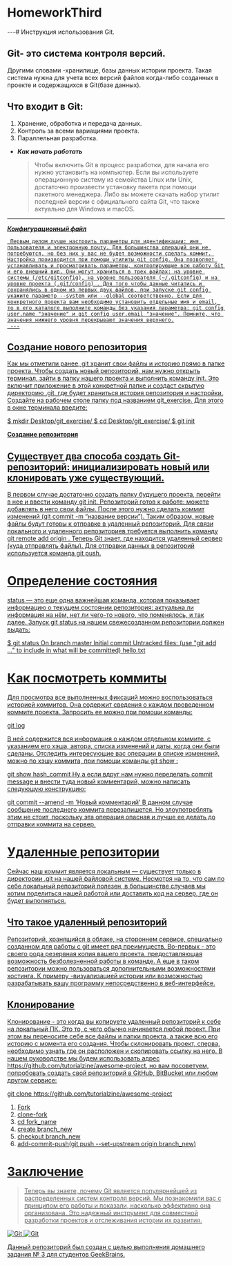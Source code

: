 # HomeworkThird

---# Инструкция использования Git.

## Git- это система контроля версий.
Другими словами -хранилище, базы данных истории проекта. Такая система нужна для учета всех версий файлов когда-либо созданных в проекте и содержащихся в Git(базе данных).

## Что входит в Git:

1. Хранение, обработка и передача данных.
2. Контроль за всеми вариациями проекта.
3. Параллельная разработка.

* ***Как начать работать***

    >Чтобы включить Git в процесс разработки, для начала его нужно установить на компьютер. Если вы используете операционную систему из семейства Linux или Unix, достаточно произвести установку пакета при помощи пакетного менеджера. Либо вы можете скачать набор утилит последней версии с официального сайта Git, что также актуально для Windows и macOS.
***
<u> ***Конфигурационный файл***


     Первым делом лучше настроить параметры для идентификации: имя пользователя и электронную почту. Для большинства операций они не потребуются, но без них у вас не будет возможности сделать коммит. Настройка производится при помощи утилиты git config. Она позволяет устанавливать и просматривать параметры, контролирующие всю работу Git и его внешний вид. Они могут храниться в трех файлах: на уровне системы (/etc/gitconfig), на уровне пользователя (~/.gitconfig) и на уровне проекта (.git/config) . Для того чтобы данные читались и сохранялись в одном из первых двух файлов, при запуске git config укажите параметр --system или --global соответственно. Если для конкретного проекта вам необходимо установить отдельные имя и email, то в его каталоге выполните команды без указания параметра: git config user.name "значение" и git config user.email "значение". Помните, что значения нижнего уровня перекрывают значения верхнего.
     ---

## Создание нового репозитория

Как мы отметили ранее, git хранит свои файлы и историю прямо в папке проекта. Чтобы создать новый репозиторий, нам нужно открыть терминал, зайти в папку нашего проекта и выполнить команду init. Это включит приложение в этой конкретной папке и создаст скрытую директорию .git, где будет храниться история репозитория и настройки.
Создайте на рабочем столе папку под названием git_exercise. Для этого в окне терминала введите:

$ mkdir Desktop/git_exercise/
$ cd Desktop/git_exercise/
$ git init


**Создание репозитория**


## Существует два способа создать Git-репозиторий: инициализировать новый или клонировать уже существующий.


В первом случае достаточно создать папку будущего проекта, перейти в нее и ввести команду git init. Репозиторий готов к работе: можете добавлять в него свои файлы. После этого нужно сделать коммит изменений (git commit -m “название версии”). Таким образом, новые файлы будут готовы к отправке в удаленный репозиторий. Для связи локального и удаленного репозиториев требуется выполнить команду git remote add origin <url>. Теперь Git знает, где находится удаленный сервер (куда отправлять файлы). Для отправки данных в репозиторий используется команда git push.

# Определение состояния

status — это еще одна важнейшая команда, которая показывает информацию о текущем состоянии репозитория: актуальна ли информация на нём, нет ли чего-то нового, что поменялось, и так далее. Запуск git status на нашем свежесозданном репозитории должен выдать:

$ git status
On branch master
Initial commit
Untracked files:
(use "git add ..." to include in what will be committed)
hello.txt

# Как посмотреть коммиты

Для просмотра все выполненных фиксаций можно воспользоваться историей коммитов. Она содержит сведения о каждом проведенном коммите проекта. Запросить ее можно при помощи команды:

git log

В ней содержится вся информация о каждом отдельном коммите, с указанием его хэша, автора, списка изменений и даты, когда они были сделаны. Отследить интересующие вас операции в списке изменений, можно по хэшу коммита, при помощи команды git show :

git show hash_commit
Ну а если вдруг нам нужно переделать commit message и внести туда новый комментарий, можно написать следующую конструкцию:

git commit --amend -m 'Новый комментарий'
В данном случае сообщение последнего коммита перезапишется. Но злоупотреблять этим не стоит, поскольку эта операция опасная и лучше ее делать до отправки коммита на сервер.

# Удаленные репозитории

Сейчас наш коммит является локальным — существует только в директории .git на нашей файловой системе. Несмотря на то, что сам по себе локальный репозиторий полезен, в большинстве случаев мы хотим поделиться нашей работой или доставить код на сервер, где он будет выполняться.

## Что такое удаленный репозиторий
Репозиторий, хранящийся в облаке, на стороннем сервисе, специально созданном для работы с git имеет ряд преимуществ. Во-первых - это своего рода резервная копия вашего проекта, предоставляющая возможность безболезненной работы в команде. А еще в таком репозитории можно пользоваться дополнительными возможностями хостинга. К примеру -визуализацией истории или возможностью разрабатывать вашу программу непосредственно в веб-интерфейсе.

## Клонирование
Клонирование - это когда вы копируете удаленный репозиторий к себе на локальный ПК. Это то, с чего обычно начинается любой проект. При этом вы переносите себе все файлы и папки проекта, а также всю его историю с момента его создания. Чтобы склонировать проект, сперва, необходимо узнать где он расположен и скопировать ссылку на него. В нашем руководстве мы будем использовать адрес https://github.com/tutorialzine/awesome-project, но вам посоветуем, попробовать создать свой репозиторий в GitHub, BitBucket или любом другом сервисе:

git clone https://github.com/tutorialzine/awesome-project

1. Fork
2. clone-fork
3. cd fork_name
4. create branch_new
5. checkout branch_new
6. add-commit-push(git push --set-upstream origin branch_new)

# __Заключение__ 

>Теперь вы знаете, почему Git является популярнейшей из распределенных систем контроля версий. Мы познакомили вас с принципом его работы и показали, насколько эффективно она организована. Это надежный инструмент для совместной разработки проектов и отслеживания истории их развития.

![Git](https://cdn-icons-png.flaticon.com/512/25/25231.png)
![Git](https://git-scm.com/images/logos/downloads/Git-Icon-1788C.png)


Данный репозиторий был создан с целью выполнения домашнего задания № 3 для студентов GeekBrains.
